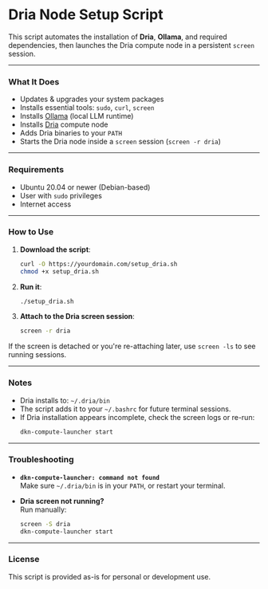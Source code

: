 
# Dria Node Setup Script

This script automates the installation of **Dria**, **Ollama**, and required dependencies, then launches the Dria compute node in a persistent `screen` session.

---

### What It Does

- Updates & upgrades your system packages
- Installs essential tools: `sudo`, `curl`, `screen`
- Installs [Ollama](https://ollama.com) (local LLM runtime)
- Installs [Dria](https://dria.co) compute node
- Adds Dria binaries to your `PATH`
- Starts the Dria node inside a `screen` session (`screen -r dria`)

---

### Requirements

- Ubuntu 20.04 or newer (Debian-based)
- User with `sudo` privileges
- Internet access

---

### How to Use

1. **Download the script**:
    ```bash
    curl -O https://yourdomain.com/setup_dria.sh
    chmod +x setup_dria.sh
    ```

2. **Run it**:
    ```bash
    ./setup_dria.sh
    ```

3. **Attach to the Dria screen session**:
    ```bash
    screen -r dria
    ```

If the screen is detached or you're re-attaching later, use `screen -ls` to see running sessions.

---

### Notes

- Dria installs to: `~/.dria/bin`
- The script adds it to your `~/.bashrc` for future terminal sessions.
- If Dria installation appears incomplete, check the screen logs or re-run:
    ```bash
    dkn-compute-launcher start
    ```

---


### Troubleshooting

- **`dkn-compute-launcher: command not found`**  
  Make sure `~/.dria/bin` is in your `PATH`, or restart your terminal.

- **Dria screen not running?**  
  Run manually:  
  ```bash
  screen -S dria
  dkn-compute-launcher start
  ```

---

### License

This script is provided as-is for personal or development use. 
